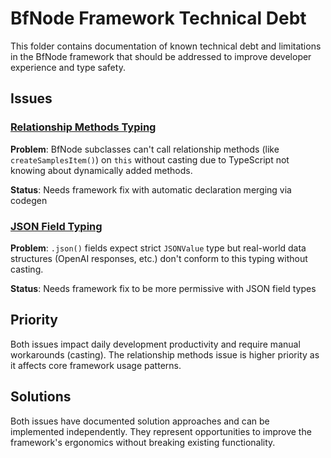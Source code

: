 # BfNode Framework Technical Debt

This folder contains documentation of known technical debt and limitations in
the BfNode framework that should be addressed to improve developer experience
and type safety.

## Issues

### [Relationship Methods Typing](./relationship-methods-typing.md)

**Problem**: BfNode subclasses can't call relationship methods (like
`createSamplesItem()`) on `this` without casting due to TypeScript not knowing
about dynamically added methods.

**Status**: Needs framework fix with automatic declaration merging via codegen

### [JSON Field Typing](./json-field-typing.md)

**Problem**: `.json()` fields expect strict `JSONValue` type but real-world data
structures (OpenAI responses, etc.) don't conform to this typing without
casting.

**Status**: Needs framework fix to be more permissive with JSON field types

## Priority

Both issues impact daily development productivity and require manual workarounds
(casting). The relationship methods issue is higher priority as it affects core
framework usage patterns.

## Solutions

Both issues have documented solution approaches and can be implemented
independently. They represent opportunities to improve the framework's
ergonomics without breaking existing functionality.
